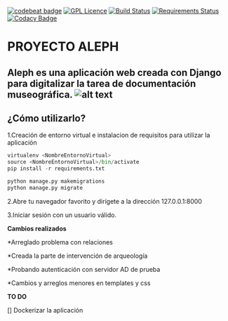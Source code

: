 [![codebeat badge](https://codebeat.co/badges/1b8469ca-00af-4265-93e2-3bce23b2c0f2)](https://codebeat.co/projects/github-com-usernameistakenlol-aleph-master)
[![GPL Licence](https://badges.frapsoft.com/os/gpl/gpl.png?v=103)](https://opensource.org/licenses/GPL-3.0/)
[![Build Status](https://scrutinizer-ci.com/g/usernameistakenlol/Aleph/badges/build.png?b=master)](https://scrutinizer-ci.com/g/usernameistakenlol/Aleph/build-status/master)
[![Requirements Status](https://requires.io/github/usernameistakenlol/Aleph/requirements.svg?branch=master)](https://requires.io/github/usernameistakenlol/Aleph/requirements/?branch=master)
[![Codacy Badge](https://api.codacy.com/project/badge/Grade/c1e6a04326c24325af696abd266bff11)](https://www.codacy.com/app/carmen.morales.bonet/Aleph?utm_source=github.com&amp;utm_medium=referral&amp;utm_content=usernameistakenlol/Aleph&amp;utm_campaign=Badge_Grade)

# **PROYECTO ALEPH**

Aleph es una aplicación web creada con Django para digitalizar la tarea de documentación museográfica.
![alt text](https://www.djangoproject.com/m/img/badges/djangomade124x25.gif 'Powered by Django')
---------------------------------------------------------

## ¿Cómo utilizarlo?

1.Creación de entorno virtual e instalacion de requisitos para utilizar la aplicación

````python
virtualenv <NombreEntornoVirtual>
source <NombreEntornoVirtual>/bin/activate
pip install -r requirements.txt

python manage.py makemigrations
python manage.py migrate
````

2.Abre tu navegador favorito y dirígete a la dirección 127.0.0.1:8000 

3.Iniciar sesión con un usuario válido.



**Cambios realizados**

*Arreglado problema con relaciones 

*Creada la parte de intervención de arqueología

*Probando autenticación con servidor AD de prueba

*Cambios y arreglos menores en templates y css

**TO DO**

[] Dockerizar la aplicación
